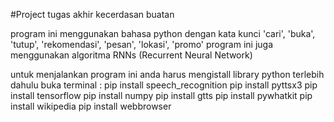 #Project tugas akhir kecerdasan buatan

program ini menggunakan bahasa python dengan kata kunci 'cari', 'buka', 'tutup', 'rekomendasi', 'pesan', 'lokasi', 'promo' 
program ini juga menggunakan algoritma RNNs (Recurrent Neural Network)

untuk menjalankan program ini anda harus mengistall library python terlebih dahulu
buka terminal : 
pip install speech_recognition
pip install pyttsx3
pip install tensorflow
pip install numpy
pip install gtts
pip install pywhatkit
pip install wikipedia
pip install webbrowser
